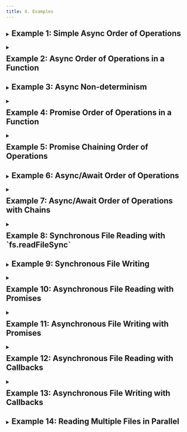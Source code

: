 ```yaml
---
title: 4. Examples
---
```


<details>
  <summary><h2 style="display: inline-flex; margin-top: 10px;">Example 1: Simple Async Order of Operations</h2></summary>

  ```javascript
console.log("1. Start");

setTimeout(() => {
    console.log("3. Inside setTimeout");
}, 2000);

console.log("2. End");
  ```

  <details>
    <summary>Output</summary>

  ```plaintext
1. Start
2. End
3. Inside setTimeout
  ```
  </details>
</details>

<details>
  <summary><h2 style="display: inline-flex; margin-top: 10px;">Example 2: Async Order of Operations in a Function</h2></summary>

  ```javascript
function asyncTest() {
    console.log("1. Start");

    setTimeout(() => {
      console.log("3. Inside setTimeout");
    }, 2000);

    console.log("2. End");
}
asyncTest();
  ```

  <details>
    <summary>Output</summary>

  ```plaintext
1. Start
2. End
3. Inside setTimeout
  ```
  </details>
</details>

<details>
  <summary><h2 style="display: inline-flex; margin-top: 10px;">Example 3: Async Non-determinism</h2></summary>

  ```javascript
  console.log("1. Start");

  setTimeout(() => {
    console.log("3. Inside setTimeout");
  }, 0);

for (let i = 0; i < 10000000000; i++) {}
console.log("2. End");
  ```

  <details>
    <summary>Output</summary>

  ```plaintext
1. Start
2. End
3. Inside setTimeout
  ```
  </details>
</details>

<details>
  <summary><h2 style="display: inline-flex; margin-top: 10px;">Example 4: Promise Order of Operations in a Function</h2></summary>

  ```javascript
function mockPromiseCall(waitTime, returnValue = "Hello World!", reject = false) {
    return new Promise((resolve, shouldReject) => {
        setTimeout(() => {
            if (shouldReject) {
                reject(returnValue);
            }
            else {
                resolve(returnValue);
            }
        }, waitTime);
    });
}

function asyncTest() {
    console.log("1. Start");
    mockPromiseCall(0, "Some return value").then((result) => console.log(result));
    console.log("2. End");
}
asyncTest();
  ```

  <details>
    <summary>Output</summary>

  ```plaintext
1. Start
2. End
3. Some return value
  ```
  </details>
</details>

<details>
  <summary><h2 style="display: inline-flex; margin-top: 10px;">Example 5: Promise Chaining Order of Operations</h2></summary>

  ```javascript
function mockPromiseCall(waitTime, returnValue = "Hello World!", shouldReject = false) {
    return new Promise((resolve, reject) => {
        setTimeout(() => {
            if (shouldReject) {
                reject(returnValue);
            }
            else {
                resolve(returnValue);
            }
        }, waitTime);
    });
}

function asyncTest() {
    console.log("Start");
    mockPromiseCall(0, "First promise chain")
      .then((result) => console.log(result))
      .then(() => console.log("Second promise chain"))
      .then(() => console.log("Third promise chain"));
}
asyncTest();
  ```

  <details>
    <summary>Output</summary>

  ```plaintext
Start
First promise chain
Second promise chain
Third promise chain
  ```
  </details>
</details>

<details>
  <summary><h2 style="display: inline-flex; margin-top: 10px;">Example 6: Async/Await Order of Operations</h2></summary>

  ```javascript
function mockPromiseCall(waitTime, returnValue = "Hello World!", shouldReject = false) {
    return new Promise((resolve, reject) => {
        setTimeout(() => {
            if (shouldReject) {
                reject(returnValue);
            }
            else {
                resolve(returnValue);
            }
        }, waitTime);
    });
}

async function asyncTest() {
    console.log("Start");
    const asyncResult = await mockPromiseCall(0, "Some return value");
    console.log(asyncResult);
    console.log("End");
}
asyncTest();
  ```

  <details>
    <summary>Output</summary>

  ```plaintext
Start
Some return value
End
  ```
  </details>
</details>

<details>
  <summary><h2 style="display: inline-flex; margin-top: 10px;">Example 7: Async/Await Order of Operations with Chains</h2></summary>

  ```javascript
function mockPromiseCall(waitTime, returnValue = "Hello World!", shouldReject = false) {
    return new Promise((resolve, reject) => {
        setTimeout(() => {
            if (shouldReject) {
                reject(returnValue);
            }
            else {
                resolve(returnValue);
            }
        }, waitTime);
    });
}

async function asyncTest() {
    console.log("Start");
    const asyncResult = await mockPromiseCall(0, "Some return value")
      .then((result) => {
        console.log(result);
        return "Post Chain";
      });
    console.log(asyncResult);
    console.log("End");
}
asyncTest();
  ```

  <details>
    <summary>Output</summary>

  ```plaintext
Start
Some return value
Post Chain
End
  ```
  </details>
</details>

<details>
  <summary><h2 style="display: inline-flex; margin-top: 10px;">Example 8: Synchronous File Reading with `fs.readFileSync`</h2></summary>

  ```javascript
const fs = require("fs");

function readFileSyncExample() {
    console.log("Start reading file...");
    const data = fs.readFileSync("example.txt", "utf-8");
    console.log("File content:", data);
    console.log("Done reading file.");
}

readFileSyncExample();
  ```
  <details>
    <summary>Output</summary>

  ```plaintext
Start reading file...
File content: [file contents of example.txt]
Done reading file.
  ```
  </details>
</details>

<details>
  <summary><h2 style="display: inline-flex; margin-top: 10px;">Example 9: Synchronous File Writing</h2></summary>

  ```javascript
const fs = require("fs");

function writeFileSyncExample() {
    console.log("Start writing file...");
    fs.writeFileSync("output.txt", "This is a synchronous write.");
    console.log("File written successfully.");
}

writeFileSyncExample();
  ```
  <details>
    <summary>Output</summary>

  ```plaintext
Start writing file...
File written successfully.
  ```
  </details>
</details>

<details>
  <summary><h2 style="display: inline-flex; margin-top: 10px;">Example 10: Asynchronous File Reading with Promises</h2></summary>

  ```javascript
const fs = require("fs");

async function readFileAsync() {
    try {
        console.log("Start reading file...");
        const data = await fs.promises.readFile("example.txt", "utf-8");
        console.log("File content:", data);
        console.log("Done reading file.");
    }
    catch (error) {
        console.error("Error reading file:", error);
    }
}

readFileAsync();
  ```
  <details>
    <summary>Output</summary>

  ```plaintext
Start reading file...
File content: [file contents of example.txt]
Done reading file.
  ```
  </details>
</details>

<details>
  <summary><h2 style="display: inline-flex; margin-top: 10px;">Example 11: Asynchronous File Writing with Promises</h2></summary>

  ```javascript
const fs = require("fs");

async function writeFileAsync() {
    try {
        console.log("Start writing file...");
        await fs.promises.writeFile("output.txt", "This is an async write with promises.");
        console.log("File written successfully.");
    }
    catch (error) {
        console.error("Error writing file:", error);
  }
}

writeFileAsync();
  ```
  <details>
    <summary>Output</summary>

  ```plaintext
Start writing file...
File written successfully.
  ```
  </details>
</details>

<details>
  <summary><h2 style="display: inline-flex; margin-top: 10px;">Example 12: Asynchronous File Reading with Callbacks</h2></summary>

  ```javascript
const fs = require("fs");

function readFileCallback() {
    console.log("Start reading file...");
    fs.readFile("example.txt", "utf-8", (err, data) => {
        if (err) {
            console.error("Error reading file:", err);
        }
        else {
            console.log("File content:", data);
        }
        console.log("Done reading file.");
    });
}

readFileCallback();
  ```
  <details>
    <summary>Output</summary>

  ```plaintext
Start reading file...
File content: [file contents of example.txt]
Done reading file.
  ```
  </details>
</details>

<details>
  <summary><h2 style="display: inline-flex; margin-top: 10px;">Example 13: Asynchronous File Writing with Callbacks</h2></summary>

  ```javascript
const fs = require("fs");

function writeFileCallback() {
    console.log("Start writing file...");
    fs.writeFile("output.txt", "This is an async write with callbacks.", (err) => {
        if (err) {
            console.error("Error writing file:", err);
        }
        else {
            console.log("File written successfully.");
        }
    });
}

writeFileCallback();
  ```
  <details>
    <summary>Output</summary>

  ```plaintext
Start writing file...
File written successfully.
  ```
  </details>
</details>

<details>
  <summary><h2 style="display: inline-flex; margin-top: 10px;">Example 14: Reading Multiple Files in Parallel </h2></summary>

  ```javascript
const fs = require("fs");

async function readMultipleFiles() {
    try {
        console.log("Start reading files...");
        const [file1, file2] = await Promise.all([
            fs.promises.readFile("example1.txt", "utf-8"),
            fs.promises.readFile("example2.txt", "utf-8")
        ]);
        console.log("File 1 content:", file1);
        console.log("File 2 content:", file2);
        console.log("Done reading files.");
    }
    catch (error) {
        console.error("Error reading files:", error);
    }
}

readMultipleFiles();
  ```
  <details>
    <summary>Output</summary>

  ```plaintext
Start reading files...
File 1 content: [file contents of example1.txt]
File 2 content: [file contents of example2.txt]
Done reading files.
  ```
  </details>
</details>
